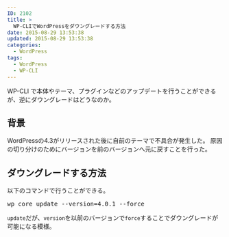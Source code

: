 ```yaml
---
ID: 2102
title: >
  WP-CLIでWordPressをダウングレードする方法
date: 2015-08-29 13:53:38
updated: 2015-08-29 13:53:38
categories:
  - WordPress
tags:
  - WordPress
  - WP-CLI
---
```


WP-CLI で本体やテーマ、プラグインなどのアップデートを行うことができるが、逆にダウングレードはどうなのか。

<!--more-->

<h2>背景</h2>
WordPressの4.3がリリースされた後に自前のテーマで不具合が発生した。
原因の切り分けのためにバージョンを前のバージョンへ元に戻すことを行った。

<h2>ダウングレードする方法</h2>
以下のコマンドで行うことができる。
<pre class="cmd">wp core update --version=4.0.1 --force</pre>

<code>update</code>だが、<code>version</code>を以前のバージョンで<code>force</code>することでダウングレードが可能になる模様。
